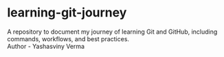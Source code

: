 # learning-git-journey
A repository to document my journey of learning Git and GitHub, including commands, workflows, and best practices.
<br>
Author - Yashasviny Verma

